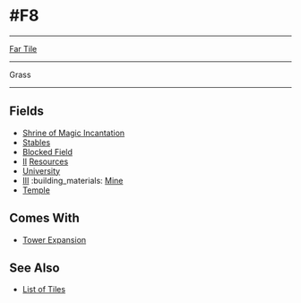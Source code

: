 # #F8

___
[Far Tile](../keywords/far_tile.md)
___
Grass
___


## Fields

- [Shrine of Magic Incantation](../fields/shrine_of_magic_incantation.md)
- [Stables](../fields/stables.md)
- [Blocked Field](../keywords/blocked_field.md)
- [Ⅱ](../difficulties.md) [Resources](../fields/resources.md)
- [University](../fields/university.md)
- [Ⅲ](../difficulties.md) :building_materials: [Mine](../fields/mine.md)
- [Temple](../fields/temple.md)


## Comes With

- [Tower Expansion](../content/tower_expansion.md)


## See Also

- [List of Tiles](index.md)
